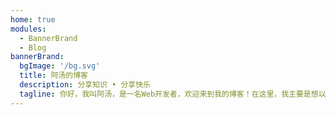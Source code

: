 ```yaml
---
home: true
modules:
  - BannerBrand
  - Blog
bannerBrand:
  bgImage: '/bg.svg'
  title: 阿汤的博客
  description: 分享知识 • 分享快乐
  tagline: 你好，我叫阿汤，是一名Web开发者，欢迎来到我的博客！在这里，我主要是想以文章的形式，分享一些自己在Web开发领域的工作经验和学习体会！一些文章中会有动手实验，如果你感兴趣，推荐和我一起去完成实验的每一步操作。另外，我将实验中用到的演示项目上传到了Github，地址是：https://github.com/tsq-blog。
---
```

